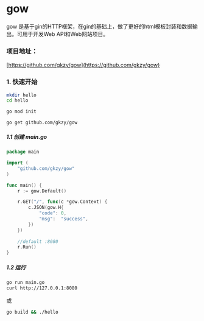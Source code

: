 # gow

gow 是基于gin的HTTP框架，在gin的基础上，做了更好的html模板封装和数据输出。可用于开发Web API和Web网站项目。


### 项目地址：

[https://github.com/gkzy/gow](https://github.com/gkzy/gow)



### 1. 快速开始

```sh
mkdir hello
cd hello
```

```sh
go mod init
```

```
go get github.com/gkzy/gow
```

##### 1.1 创建 main.go
```go
package main

import (
    "github.com/gkzy/gow"
)

func main() {
    r := gow.Default()

    r.GET("/", func(c *gow.Context) {
        c.JSON(gow.H{
            "code": 0,
            "msg":  "success",
        })
    })
    
    //default :8080
    r.Run()
}
```

##### 1.2 运行

```sh
go run main.go
curl http://127.0.0.1:8080
```
或

```sh
go build && ./hello
```